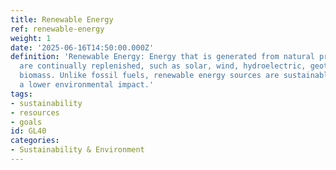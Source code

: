 ```yaml
---
title: Renewable Energy
ref: renewable-energy
weight: 1
date: '2025-06-16T14:50:00.000Z'
definition: 'Renewable Energy: Energy that is generated from natural processes that
  are continually replenished, such as solar, wind, hydroelectric, geothermal, and
  biomass. Unlike fossil fuels, renewable energy sources are sustainable and have
  a lower environmental impact.'
tags:
- sustainability
- resources
- goals
id: GL40
categories:
- Sustainability & Environment
---
```


